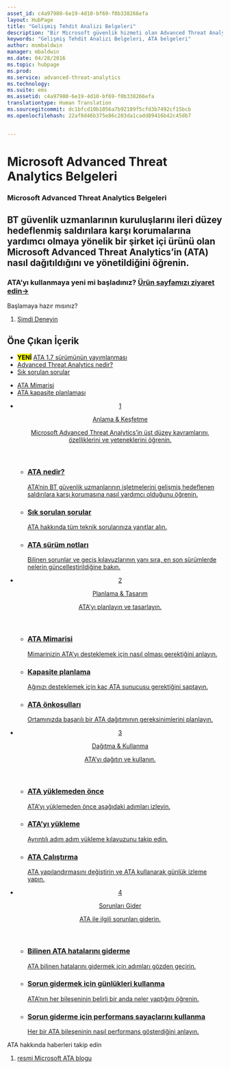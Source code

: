 ```yaml
---
asset_id: c4a97980-6e19-4d10-bf69-f0b338266efa
layout: HubPage
title: "Gelişmiş Tehdit Analizi Belgeleri"
description: "Bir Microsoft güvenlik hizmeti olan Advanced Threat Analytics için teknik belgeler."
keywords: "Gelişmiş Tehdit Analizi Belgeleri, ATA belgeleri"
author: msmbaldwin
manager: mbaldwin
ms.date: 04/28/2016
ms.topic: hubpage
ms.prod: 
ms.service: advanced-threat-analytics
ms.technology: 
ms.suite: ems
ms.assetid: c4a97980-6e19-4d10-bf69-f0b338266efa
translationtype: Human Translation
ms.sourcegitcommit: dc1bfcd10b1856a7b92189f5cfd3b7492cf15bcb
ms.openlocfilehash: 22af8d46b375e86c203da1cadd89416b42c45db7


---
```

# <a name="microsoft-advanced-threat-analytics-documentation"></a>Microsoft Advanced Threat Analytics Belgeleri
<article id="main">
    <section id="hero-content">
      <h1>Microsoft Advanced Threat Analytics Belgeleri</h1>
      <h2>BT güvenlik uzmanlarının kuruluşlarını ileri düzey hedeflenmiş saldırılara karşı korumalarına yardımcı olmaya yönelik bir şirket içi ürünü olan Microsoft Advanced Threat Analytics’in (ATA) nasıl dağıtıldığını ve yönetildiğini öğrenin.</h2>
      <h3>ATA’yı kullanmaya yeni mi başladınız? <a href="http://go.microsoft.com/fwlink/?LinkId=816859" target="_blank">Ürün sayfamızı ziyaret edin&rarr;</a></h3>
    </section>
    <aside class="alert section-border">
      <p>Başlamaya hazır mısınız?</p>
      <ol class="action-list">
        <li><a href="https://www.microsoft.com/evalcenter/evaluate-microsoft-advanced-threat-analytics" target="_blank" class="button-bordered button-translucent">Şimdi Deneyin</a></li>
      </ol>
    </aside>
    <section id="featured" class="container">
      <h2 class="section-heading"><span class="icon icon-warning"></span> Öne Çıkan İçerik</h2>
      <div class="features row">
        <ul class="column column-half">
          <li><mark><b>YENİ</b></mark> <a href="/advanced-threat-analytics/understand-explore/whats-new-version-1.7">ATA 1.7 sürümünün yayımlanması</a></li>
          <li><a href="/advanced-threat-analytics/understand-explore/what-is-ata">Advanced Threat Analytics nedir?</a></li>
          <li><a href="/advanced-threat-analytics/understand-explore/ata-technical-faq">Sık sorulan sorular</a></li>
        </ul>
        <ul class="column column-half">
          <li><a href="/advanced-threat-analytics/plan-design/ata-architecture">ATA Mimarisi</a></li>
          <li><a href="/advanced-threat-analytics/plan-design/ata-capacity-planning">ATA kapasite planlaması</a></li>        </ul>
      </div>
    </section>
    <div id="journeys">
      <section class="container">
        <ul class="journeys-list">
          <li class="journey-step">
            <header class="journey-step-header row">
              <a href="/advanced-threat-analytics/understand-explore/what-is-ata">
                <div class="title column-third">
                  <span class="step-number">1</span>
                  <p>Anlama &amp; Keşfetme</p>
                </div>
                <p class="description column-two-thirds">Microsoft Advanced Threat Analytics’in üst düzey kavramlarını, özelliklerini ve yeteneklerini öğrenin.
                </p>
              </a>
            </header>
            <section class="journey-step-elements content">
              <ul class="row">
                <li class="column-third">
                  <a href="/advanced-threat-analytics/understand-explore/what-is-ata">
                    <h3>ATA nedir?</h3>
                    <p>ATA’nin BT güvenlik uzmanlarının işletmelerini gelişmiş hedeflenen saldırılara karşı korumasına nasıl yardımcı olduğunu öğrenin.</p>
                  </a>
                </li>
                <li class="column-third">
                  <a href="/advanced-threat-analytics/understand-explore/ata-technical-faq">
                    <h3>Sık sorulan sorular</h3>
                    <p>ATA hakkında tüm teknik sorularınıza yanıtlar alın.</p>
                  </a>
                </li>
                <li class="column-third">
                  <a href="/advanced-threat-analytics/understand-explore/whats-new-version-1.7">
                    <h3>ATA sürüm notları</h3>
                    <p>Bilinen sorunlar ve geçiş kılavuzlarının yanı sıra, en son sürümlerde nelerin güncelleştirildiğine bakın.</p>
                  </a>
                </li>
              </ul>
            </section>
          </li>
          <li class="journey-step">
            <header class="journey-step-header row">
              <a href="/advanced-threat-analytics/plan-design/ata-architecture">
                <div class="title column-third">
                  <span class="step-number">2</span>
                  <p>Planlama &amp; Tasarım</p>
                </div>
                <p class="description column-two-thirds">ATA’yı planlayın ve tasarlayın.
                </p>
              </a>
            </header>
            <section class="journey-step-elements content">
              <ul class="row">
                <li class="column-third">
                  <a href="/advanced-threat-analytics/plan-design/ata-architecture">
                    <h3>ATA Mimarisi</h3>
                    <p>Mimarinizin ATA’yı desteklemek için nasıl olması gerektiğini anlayın.</p>
                  </a>
                </li>
                <li class="column-third">
                  <a href="/advanced-threat-analytics/plan-design/ata-capacity-planning">
                    <h3>Kapasite planlama</h3>
                    <p>Ağınızı desteklemek için kaç ATA sunucusu gerektiğini saptayın.</p>
                  </a>
                </li>
                <li class="column-third">
                  <a href="/advanced-threat-analytics/plan-design/ata-prerequisites">
                    <h3>ATA önkoşulları</h3>
                    <p>Ortamınızda başarılı bir ATA dağıtımının gereksinimlerini planlayın.</p>
                  </a>
                </li>
              </ul>
            </section>
          </li>
          <li class="journey-step">
            <header class="journey-step-header row">
              <a href="/advanced-threat-analytics/deploy-use/configure-port-mirroring">
                <div class="title column-third">
                  <span class="step-number">3</span>
                  <p>Dağıtma &amp; Kullanma</p>
                </div>
                <p class="description column-two-thirds">ATA’yı dağıtın ve kullanın.
                </p>
              </a>
            </header>
            <section class="journey-step-elements content">
              <ul class="row">
                <li class="column-third">
                  <a href="/advanced-threat-analytics/deploy-use/configure-port-mirroring">
                    <h3>ATA yüklemeden önce</h3>
                    <p>ATA’yı yüklemeden önce aşağıdaki adımları izleyin.</p>
                  </a>
                </li>
                <li class="column-third">
                  <a href="/advanced-threat-analytics/deploy-use/install-ata-step1">
                    <h3>ATA’yı yükleme</h3>
                    <p>Ayrıntılı adım adım yükleme kılavuzunu takip edin.</p>
                  </a>
                </li>
                <li class="column-third">
                  <a href="/advanced-threat-analytics/deploy-use/modifying-ata-config-centerip">
                    <h3>ATA Çalıştırma</h3>
                    <p>ATA yapılandırmasını değiştirin ve ATA kullanarak günlük izleme yapın.</p>
                  </a>
                </li>
            </section>
          </li>
          <li class="journey-step">
            <header class="journey-step-header row">
              <a href="/advanced-threat-analytics/troubleshoot/troubleshooting-ata-known-errors">
                <div class="title column-third">
                  <span class="step-number">4</span>
                  <p>Sorunları Gider</p>
                </div>
                <p class="description column-two-thirds">ATA ile ilgili sorunları giderin.
                </p>
              </a>
            </header>
            <section class="journey-step-elements content">
              <ul class="row">
                <li class="column-third">
                  <a href="/advanced-threat-analytics/troubleshoot/troubleshooting-ata-known-errors">
                    <h3>Bilinen ATA hatalarını giderme</h3>
                    <p>ATA bilinen hatalarını gidermek için adımları gözden geçirin.</p>
                  </a>
                </li>
                <li class="column-third">
                  <a href="/advanced-threat-analytics/troubleshoot/troubleshooting-ata-using-logs">
                    <h3>Sorun gidermek için günlükleri kullanma</h3>
                    <p>ATA’nın her bileşeninin belirli bir anda neler yaptığını öğrenin.</p>
                  </a>
                </li>
                <li class="column-third">
                  <a href="/advanced-threat-analytics/troubleshoot/troubleshooting-ata-using-perf-counters">
                    <h3>Sorun giderme için performans sayaçlarını kullanma</h3>
                    <p>Her bir ATA bileşeninin nasıl performans gösterdiğini anlayın.</p>
                  </a>
                </li>
              </ul>
            </section>
          </li>
        </ul>
      </section>
    </div>
    <aside class="alert alert-social">
      <p>ATA hakkında haberleri takip edin</p>
      <ol class="action-list">
        <li><a href="http://blogs.technet.com/b/ata/" target="_blank" class="button-bordered button-translucent">resmi Microsoft ATA blogu</a></li>
      </ol>
    </aside>
</article>



<!--HONumber=Jan17_HO2-->


